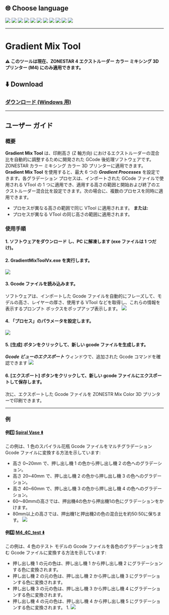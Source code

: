
## <a id="choose-language">:globe_with_meridians: Choose language </a>
[![](../../lanpic/EN.png)](./readme.md)
[![](../../lanpic/ES.png)](./readme-es.md)
[![](../../lanpic/PT.png)](./readme-pt.md)
[![](../../lanpic/FR.png)](./readme-fr.md)
[![](../../lanpic/DE.png)](./readme-de.md)
[![](../../lanpic/IT.png)](./readme-it.md)
[![](../../lanpic/RU.png)](./readme-ru.md)
[![](../../lanpic/JP.png)](./readme-jp.md)
[![](../../lanpic/KR.png)](./readme-kr.md)
[![](../../lanpic/SA.png)](./readme-ar.md)
[![](../../lanpic/CN.png)](./readme-cn.md)

----
# Gradient Mix Tool
#### :warning: このツールは現在、ZONESTAR 4 エクストルーダー カラー ミキシング 3D プリンター (M4) にのみ適用できます。
## :arrow_down: Download 
### [ダウンロード (Windows 用)](GradientMixToolV1.zip)
<!-- ### :arrow_down:[Download (for Linux)](GradientMixToolV1.zip) -->

----
## ユーザー ガイド
### 概要
**Gradient Mix Tool** は、印刷高さ (Z 軸方向) におけるエクストルーダーの混合比を自動的に調整するために開発された GCode 後処理ソフトウェアです。ZONESTAR カラー ミキシング カラー 3D プリンターに適用できます。
**Gradient Mix Tool** を使用すると、最大 6 つの ***Gradient Processes*** を設定できます。各グラデーション プロセスは、インポートされた GCode ファイルで使用される VTool の 1 つに適用でき、適用する高さの範囲と開始および終了のエクストルーダー混合比を設定できます。次の場合に、複数のプロセスを同時に適用できます。
- プロセスが異なる高さの範囲で同じ VTool に適用されます。
**または:**
- プロセスが異なる VTool の同じ高さの範囲に適用されます。

### 使用手順
#### 1. ソフトウェアをダウンロード し、PC に解凍します (exe ファイルは 1 つだけ)。
#### 2. GradientMixToolVx.exe を実行します。
![](1.jpg)
#### 3. Gcode ファイルを読み込みます。
ソフトウェアは、インポートした Gcode ファイルを自動的にフレーズして、モデルの高さ、レイヤーの厚さ、使用する VTool などを取得し、これらの情報を表示するプロンプト ボックスをポップアップ表示します。
![](2.jpg)
#### 4. 「プロセス」のパラメータを設定します。
![](3.jpg)
#### 5. [生成] ボタンをクリックして、新しい gcode ファイルを生成します。
***Gcode ビューのエクスポート*** ウィンドウで、追加された Gcode コマンドを確認できます
![](4.jpg)
#### 6. [エクスポート] ボタンをクリックして、新しい gcode ファイルにエクスポートして保存します。
次に、エクスポートした Gcode ファイルを ZONESTR Mix Color 3D プリンターで印刷できます。

----
### 例
#### 例:one: [Spiral Vase :arrow_down:](./SpiralVase.zip)
この例は、1 色のスパイラル花瓶 Gcode ファイルをマルチグラデーション Gcode ファイルに変換する方法を示しています:
- 高さ 0~20mm で、押し出し機 1 の色から押し出し機 2 の色へのグラデーション。
- 高さ 20~40mm で、押し出し機 2 の色から押し出し機 3 の色へのグラデーション。
- 高さ 40~60mm で、押し出し機 3 の色から押し出し機 4 の色へのグラデーション。
- 60～80mmの高さでは、押出機4の色から押出機1の色にグラデーションをかけます。
- 80mm以上の高さでは、押出機1と押出機2の色の混合比を約50:50に保ちます。
![](./SpiralVase.jpg)

#### 例:two: [M4_4C_test :arrow_down:](./M4_4C_test.zip)
この例は、4 色のテスト モデルの Gcode ファイルを各色のグラデーションを含む Gcode ファイルに変換する方法を示しています:
- 押し出し機 1 の元の色は、押し出し機 1 から押し出し機 2 にグラデーションする色に変換されます。
- 押し出し機 2 の元の色は、押し出し機 2 から押し出し機 3 にグラデーションする色に変換されます。
- 押し出し機 3 の元の色は、押し出し機 3 から押し出し機 4 にグラデーションする色に変換されます。
- 押し出し機 4 の元の色は、押し出し機 4 から押し出し機 5 にグラデーションする色に変換されます。 1.
![](./M4-4C-Test.jpg)